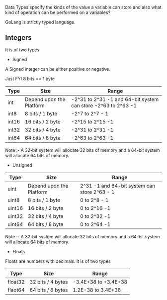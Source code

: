 Data Types specify the kinds of the value a variable can store and also what kind of operation can be performed on a variables?

GoLang is strictly typed language.

## Integers

It is of two types

* Signed 

A Signed integer can be either positive or negative.


Just FYI 8 bits == 1 byte

| Type | Size | Range |
| --- | ----------- |------------|
| int | Depend upon the Platform | -2^31 to 2^31 -1 and 64-bit system can store -2^63 to 2^63 -1 |
| int8 | 8 bits / 1 byte | -2^7 to 2^7 - 1 |
| int16 | 16 bits / 2 byte | -2^15 to 2^15 -1 |
| int32 | 32 bits / 4 byte |  -2^31 to 2^31 -1 |
| int64 | 64 bits / 8 byte | -2^63 to 2^63 -1 |


Note :- A 32-bit system will allocate 32 bits of memory and a 64-bit system will allocate 64 bits of memory.

* Unsigned 



| Type | Size | Range |
| --- | ----------- |------------|
| uint | Depend upon the Platform | 2^31 -1 and 64-bit system can store 2^63 - 1 |
| uint8 | 8 bits / 1 byte | 0 to  2^8 - 1 |
| uint16 | 16 bits / 2 byte | 0 to 2^16 -1 |
| uint32 | 32 bits / 4 byte |  0 to 2^32 -1 |
| uint64 | 64 bits / 8 byte | 0 to 2^64 -1 |


Note :- A 32-bit system will allocate 32 bits of memory and a 64-bit system will allocate 64 bits of memory.


* Floats

Floats are numbers with decimals. It is of two types

| Type | Size | Range |
| --- | ----------- |------------|
| float32 | 32 bits / 4 bytes |  -3.4E+38 to +3.4E+38 |
| flaot64 | 64 bits / 8 bytes | 1.2E-38 to 3.4E+38 |






